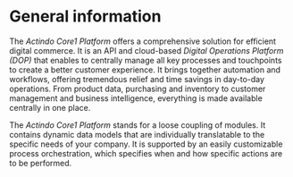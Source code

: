 # General information

The *Actindo Core1 Platform* offers a comprehensive solution for efficient digital commerce. It is an API and cloud-based *Digital Operations Platform (DOP)* that enables to centrally manage all key processes and touchpoints to create a better customer experience. It brings together automation and workflows, offering tremendous relief and time savings in day-to-day operations. From product data, purchasing and inventory to customer management and business intelligence, everything is made available centrally in one place.  

  
The *Actindo Core1 Platform* stands for a loose coupling of modules. It contains dynamic data models that are individually translatable to the specific needs of your company. It is supported by an easily customizable process orchestration, which specifies when and how specific actions are to be performed.   

